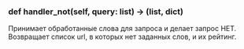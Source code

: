 ### def handler_not(self, query: list) -> (list, dict)
Принимает обработанные слова для запроса и делает запрос НЕТ. Возвращает
список url, в которых нет заданных слов, и их рейтинг.